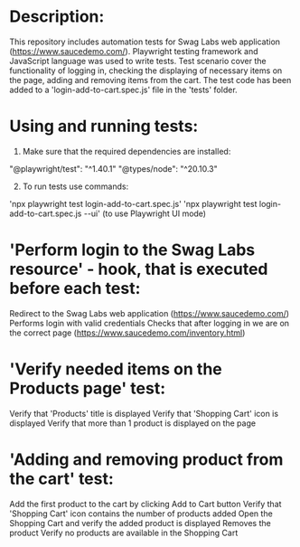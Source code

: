 # Description: 

This repository includes automation tests for Swag Labs web application (https://www.saucedemo.com/). 
Playwright testing framework and JavaScript language was used to write tests. 
Test scenario cover the functionality of logging in, checking the displaying of necessary items on the page, adding and removing items from the cart.
The test code has been added to a 'login-add-to-cart.spec.js' file in the 'tests' folder.


# Using and running tests:

1. Make sure that the required dependencies are installed:

"@playwright/test": "^1.40.1"
"@types/node": "^20.10.3"

2. To run tests use commands:

 'npx playwright test login-add-to-cart.spec.js'
 'npx playwright test login-add-to-cart.spec.js --ui' (to use Playwright UI mode)


 # 'Perform login to the Swag Labs resource' - hook, that is executed before each test:

Redirect to the Swag Labs web application (https://www.saucedemo.com/)
Performs login with valid credentials
Checks that after logging in we are on the correct page (https://www.saucedemo.com/inventory.html)

# 'Verify needed items on the Products page' test:

Verify that 'Products' title is displayed
Verify that 'Shopping Cart' icon is displayed
Verify that more than 1 product is displayed on the page

# 'Adding and removing product from the cart' test:

Add the first product to the cart by clicking Add to Cart button
Verify that 'Shopping Cart' icon contains the number of products added
Open the Shopping Cart and verify the added product is displayed
Removes the product
Verify no products are available in the Shopping Cart
